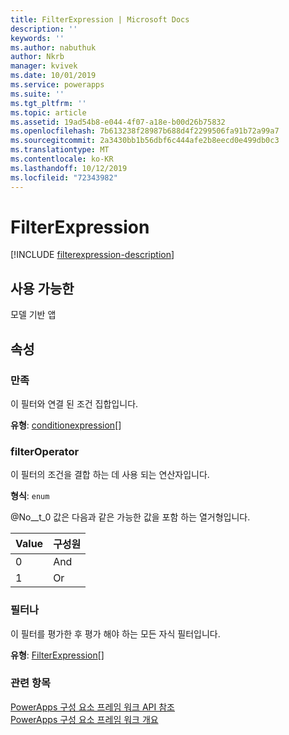 ```yaml
---
title: FilterExpression | Microsoft Docs
description: ''
keywords: ''
ms.author: nabuthuk
author: Nkrb
manager: kvivek
ms.date: 10/01/2019
ms.service: powerapps
ms.suite: ''
ms.tgt_pltfrm: ''
ms.topic: article
ms.assetid: 19ad54b8-e044-4f07-a18e-b00d26b75832
ms.openlocfilehash: 7b613238f28987b688d4f2299506fa91b72a99a7
ms.sourcegitcommit: 2a3430bb1b56dbf6c444afe2b8eecd0e499db0c3
ms.translationtype: MT
ms.contentlocale: ko-KR
ms.lasthandoff: 10/12/2019
ms.locfileid: "72343982"
---
```

# <a name="filterexpression"></a>FilterExpression

[!INCLUDE [filterexpression-description](includes/filterexpression-description.md)]

## <a name="available-for"></a>사용 가능한 

모델 기반 앱

## <a name="properties"></a>속성

### <a name="conditions"></a>만족

이 필터와 연결 된 조건 집합입니다.

**유형**: [conditionexpression](conditionexpression.md)[]

### <a name="filteroperator"></a>filterOperator

이 필터의 조건을 결합 하는 데 사용 되는 연산자입니다.

**형식**: `enum`

@No__t_0 값은 다음과 같은 가능한 값을 포함 하는 열거형입니다.

|Value|구성원|
|--|--|
|0|And|
|1|Or|

### <a name="filters"></a>필터나

이 필터를 평가한 후 평가 해야 하는 모든 자식 필터입니다.

**유형**: [FilterExpression](filterexpression.md)[]<br />

### <a name="related-topics"></a>관련 항목

[PowerApps 구성 요소 프레임 워크 API 참조](../reference/index.md)<br/>
[PowerApps 구성 요소 프레임 워크 개요](../overview.md)